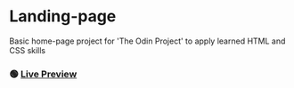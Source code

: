 # Landing-page
Basic home-page project for 'The Odin Project' to apply learned HTML and CSS skills

### 🟢 [Live Preview](https://j-parsons.github.io/odin-landing-page/)
